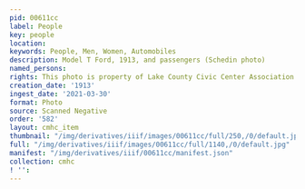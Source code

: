 ```yaml
---
pid: 00611cc
label: People
key: people
location: 
keywords: People, Men, Women, Automobiles
description: Model T Ford, 1913, and passengers (Schedin photo)
named_persons: 
rights: This photo is property of Lake County Civic Center Association.
creation_date: '1913'
ingest_date: '2021-03-30'
format: Photo
source: Scanned Negative
order: '582'
layout: cmhc_item
thumbnail: "/img/derivatives/iiif/images/00611cc/full/250,/0/default.jpg"
full: "/img/derivatives/iiif/images/00611cc/full/1140,/0/default.jpg"
manifest: "/img/derivatives/iiif/00611cc/manifest.json"
collection: cmhc
! '': 
---
```

